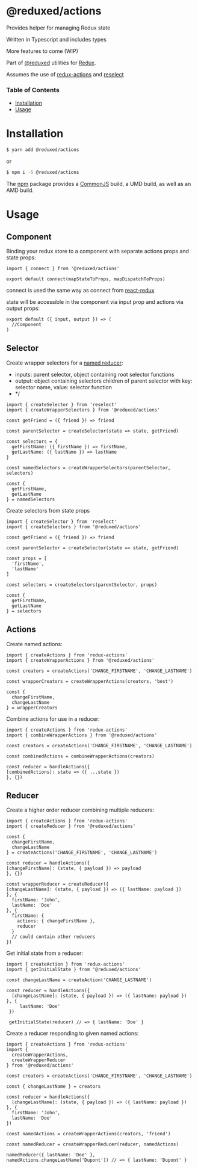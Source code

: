 # @reduxed/actions

Provides helper for managing Redux state  

Written in Typescript and includes types

More features to come (WIP)

Part of [@reduxed](https://www.npmjs.com/search?q=%40reduxed) utilities for [Redux](http://redux.js.org/).

Assumes the use of [redux-actions](https://github.com/reduxactions/redux-actions) and [reselect](https://github.com/reactjs/reselect)

### Table of Contents
* [Installation](#installation)
* [Usage](#usage)

# Installation

```bash
$ yarn add @reduxed/actions
```

or

```bash
$ npm i -S @reduxed/actions
```

The [npm](https://www.npmjs.com) package provides a [CommonJS](http://webpack.github.io/docs/commonjs.html) build, a UMD build, as well as an AMD build.


# Usage

## Component
Binding your redux store to a component with separate actions props and state props:
```ecmascript 6
import { connect } from '@reduxed/actions'

export default connect(mapStateToProps, mapDispatchToProps)
```
connect is used the same way as connect from [react-redux](https://github.com/reactjs/react-redux)

state will be accessible in the component via input prop and actions via output props:
```ecmascript 6
export default ({ input, output }) => (
  //Component
)
```

## Selector
Create wrapper selectors for a [named reducer](http://redux.js.org/docs/recipes/reducers/ReusingReducerLogic.html):
  * inputs: parent selector, object containing root selector functions
  * output: object containing selectors children of parent selector with key: selector name, value: selector function
  * */

```ecmascript 6
import { createSelector } from 'reselect'
import { createWrapperSelectors } from '@reduxed/actions'
   
const getFriend = ({ friend }) => friend
   
const parentSelector = createSelector(state => state, getFriend)
   
const selectors = {
  getFirstName: ({ firstName }) => firstName,
  getLastName: ({ lastName }) => lastName
}
   
const namedSelectors = createWrapperSelectors(parentSelector, selectors)
   
const {
  getFirstName,
  getLastName
} = namedSelectors
```

Create selectors from state props
```ecmascript 6
import { createSelector } from 'reselect'
import { createSelectors } from '@reduxed/actions'
   
const getFriend = ({ friend }) => friend
   
const parentSelector = createSelector(state => state, getFriend)
   
const props = [
  'firstName',
  'lastName'
]
   
const selectors = createSelectors(parentSelector, props)
   
const {
  getFirstName,
  getLastName
} = selectors
```

## Actions
Create named actions:
```ecmascript 6
import { createActions } from 'redux-actions'
import { createWrapperActions } from '@reduxed/actions'
   
const creators = createActions('CHANGE_FIRSTNAME', 'CHANGE_LASTNAME')
   
const wrapperCreators = createWrapperActions(creators, 'best')
   
const {
  changeFirstName,
  changeLastName
} = wrapperCreators
```

Combine actions for use in a reducer:
```ecmascript 6
import { createActions } from 'redux-actions'
import { combineWrapperActions } from '@reduxed/actions'
   
const creators = createActions('CHANGE_FIRSTNAME', 'CHANGE_LASTNAME')
   
const combinedActions = combineWrapperActions(creators)
   
const reducer = handleActions({
[combinedActions]: state => ({ ...state })
}, {})
```
  
## Reducer
Create a higher order reducer combining multiple reducers:
```ecmascript 6
import { createActions } from 'redux-actions'
import { createReducer } from '@reduxed/actions'

const {
  changeFirstName,
  changeLastName
} = createActions('CHANGE_FIRSTNAME', 'CHANGE_LASTNAME')
   
const reducer = handleActions({
[changeFirstName]: (state, { payload }) => payload
}, {})
   
const wrapperReducer = createReducer({
[changeLastName]: (state, { payload }) => ({ lastName: payload })
}, {
  firstName: 'John',
  lastName: 'Doe'
}, {
  firstName: {
    actions: { changeFirstName },
    reducer
  }
  // could contain other reducers
})
```

Get initial state from a reducer:
```ecmascript 6
import { createAction } from 'redux-actions'
import { getInitialState } from '@reduxed/actions'
   
const changeLastName = createAction('CHANGE_LASTNAME')
   
const reducer = handleActions({
  [changeLastName]: (state, { payload }) => ({ lastName: payload })
}, {
     lastName: 'Doe'
 })
   
 getInitialState(reducer) // => { lastName: 'Doe' }

```

Create a reducer responding to given named actions:
```ecmascript 6
import { createActions } from 'redux-actions'
import {
  createWrapperActions,
  createWrapperReducer
} from '@reduxed/actions'
  
const creators = createActions('CHANGE_FIRSTNAME', 'CHANGE_LASTNAME')
 
const { changeLastName } = creators 
 
const reducer = handleActions({
  [changeLastName]: (state, { payload }) => ({ lastName: payload })
}, {
  firstName: 'John',
  lastName: 'Doe'
})
  
const namedActions = createWrapperActions(creators, 'friend')
  
const namedReducer = createWrapperReducer(reducer, namedActions)

namedReducer({ lastName: 'Doe' }, namedActions.changeLastName('Dupont')) // => { lastName: 'Dupont' }
```
